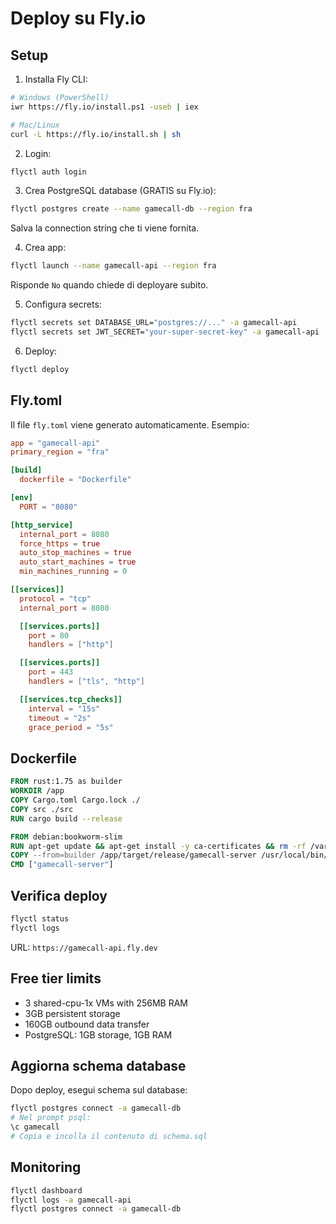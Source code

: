 # Deploy su Fly.io

## Setup

1. Installa Fly CLI:
```bash
# Windows (PowerShell)
iwr https://fly.io/install.ps1 -useb | iex

# Mac/Linux
curl -L https://fly.io/install.sh | sh
```

2. Login:
```bash
flyctl auth login
```

3. Crea PostgreSQL database (GRATIS su Fly.io):
```bash
flyctl postgres create --name gamecall-db --region fra
```

Salva la connection string che ti viene fornita.

4. Crea app:
```bash
flyctl launch --name gamecall-api --region fra
```

Risponde `No` quando chiede di deployare subito.

5. Configura secrets:
```bash
flyctl secrets set DATABASE_URL="postgres://..." -a gamecall-api
flyctl secrets set JWT_SECRET="your-super-secret-key" -a gamecall-api
```

6. Deploy:
```bash
flyctl deploy
```

## Fly.toml

Il file `fly.toml` viene generato automaticamente. Esempio:

```toml
app = "gamecall-api"
primary_region = "fra"

[build]
  dockerfile = "Dockerfile"

[env]
  PORT = "8080"

[http_service]
  internal_port = 8080
  force_https = true
  auto_stop_machines = true
  auto_start_machines = true
  min_machines_running = 0

[[services]]
  protocol = "tcp"
  internal_port = 8080

  [[services.ports]]
    port = 80
    handlers = ["http"]

  [[services.ports]]
    port = 443
    handlers = ["tls", "http"]

  [[services.tcp_checks]]
    interval = "15s"
    timeout = "2s"
    grace_period = "5s"
```

## Dockerfile

```dockerfile
FROM rust:1.75 as builder
WORKDIR /app
COPY Cargo.toml Cargo.lock ./
COPY src ./src
RUN cargo build --release

FROM debian:bookworm-slim
RUN apt-get update && apt-get install -y ca-certificates && rm -rf /var/lib/apt/lists/*
COPY --from=builder /app/target/release/gamecall-server /usr/local/bin/gamecall-server
CMD ["gamecall-server"]
```

## Verifica deploy

```bash
flyctl status
flyctl logs
```

URL: `https://gamecall-api.fly.dev`

## Free tier limits
- 3 shared-cpu-1x VMs with 256MB RAM
- 3GB persistent storage
- 160GB outbound data transfer
- PostgreSQL: 1GB storage, 1GB RAM

## Aggiorna schema database

Dopo deploy, esegui schema sul database:

```bash
flyctl postgres connect -a gamecall-db
# Nel prompt psql:
\c gamecall
# Copia e incolla il contenuto di schema.sql
```

## Monitoring

```bash
flyctl dashboard
flyctl logs -a gamecall-api
flyctl postgres connect -a gamecall-db
```
